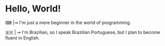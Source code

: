 # __Hello, World__!

⌨ |⇝ I'm just a mere beginner in the world of programming.

🇧🇷 | ⇝ I'm Brazilian, so I speak Brazilian Portuguese, but I plan to become fluent in English.


